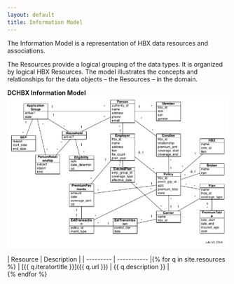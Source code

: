 ```yaml
---
layout: default
title: Information Model
---
```


The Information Model is a representation of HBX data resources and associations.

The Resources provide a logical grouping of the data types.  It is organized by logical HBX Resources.  The model illustrates the concepts and relationships for the data objects – the Resources – in the domain.

**DCHBX Information Model**
![ACApi Information Model](/assets/acapi_information_model.png)

| Resource	| Description |
| --------- | ----------- |{% for q in site.resources %}
| [{{ q.iteratortitle }}]({{ q.url }}) | {{ q.description }} |<br>{% endfor %}